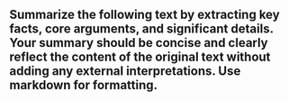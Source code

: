 Summarize the following text by extracting key facts, core arguments, and significant details.
Your summary should be concise and clearly reflect the content of the original text without adding any external interpretations. 
Use markdown for formatting.
---
